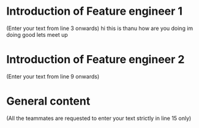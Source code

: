 # Introduction of Feature engineer 1
(Enter your text from line 3 onwards) 
hi this is thanu 
how are you doing 
im doing good lets meet up

# Introduction of Feature engineer 2 
(Enter your text from line 9 onwards)




# General content
(All the teammates are requested to enter your text strictly in line 15 only)





